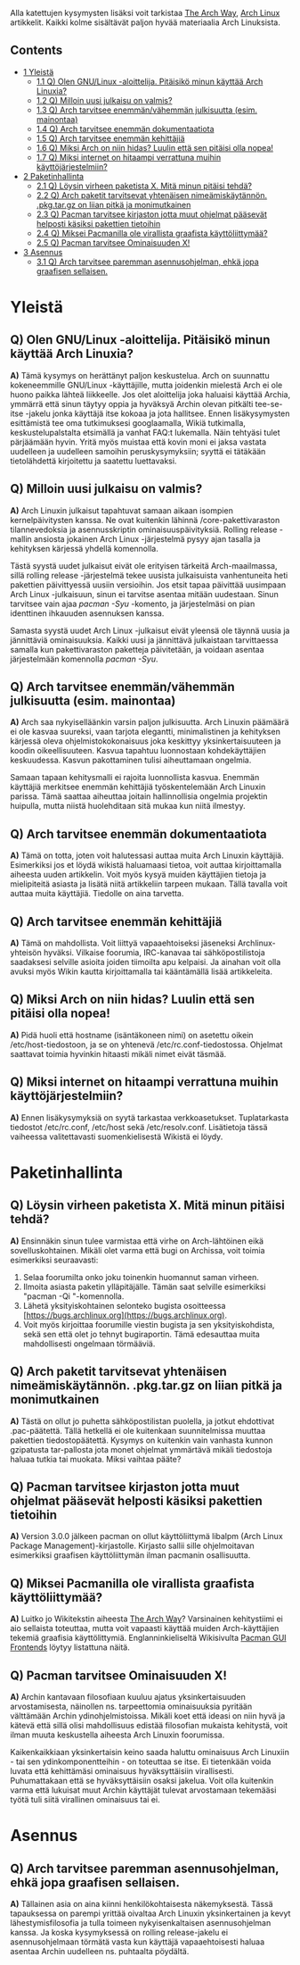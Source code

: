 Alla katettujen kysymysten lisäksi voit tarkistaa [The Arch Way](/index.php/Arch_Linux_(Suomi) "Arch Linux (Suomi)"), [Arch Linux](/index.php/Arch_Linux "Arch Linux") artikkelit. Kaikki kolme sisältävät paljon hyvää materiaalia Arch Linuksista.

## Contents

*   [1 Yleistä](#Yleist.C3.A4)
    *   [1.1 Q) Olen GNU/Linux -aloittelija. Pitäisikö minun käyttää Arch Linuxia?](#Q.29_Olen_GNU.2FLinux_-aloittelija._Pit.C3.A4isik.C3.B6_minun_k.C3.A4ytt.C3.A4.C3.A4_Arch_Linuxia.3F)
    *   [1.2 Q) Milloin uusi julkaisu on valmis?](#Q.29_Milloin_uusi_julkaisu_on_valmis.3F)
    *   [1.3 Q) Arch tarvitsee enemmän/vähemmän julkisuutta (esim. mainontaa)](#Q.29_Arch_tarvitsee_enemm.C3.A4n.2Fv.C3.A4hemm.C3.A4n_julkisuutta_.28esim._mainontaa.29)
    *   [1.4 Q) Arch tarvitsee enemmän dokumentaatiota](#Q.29_Arch_tarvitsee_enemm.C3.A4n_dokumentaatiota)
    *   [1.5 Q) Arch tarvitsee enemmän kehittäjiä](#Q.29_Arch_tarvitsee_enemm.C3.A4n_kehitt.C3.A4ji.C3.A4)
    *   [1.6 Q) Miksi Arch on niin hidas? Luulin että sen pitäisi olla nopea!](#Q.29_Miksi_Arch_on_niin_hidas.3F_Luulin_ett.C3.A4_sen_pit.C3.A4isi_olla_nopea.21)
    *   [1.7 Q) Miksi internet on hitaampi verrattuna muihin käyttöjärjestelmiin?](#Q.29_Miksi_internet_on_hitaampi_verrattuna_muihin_k.C3.A4ytt.C3.B6j.C3.A4rjestelmiin.3F)
*   [2 Paketinhallinta](#Paketinhallinta)
    *   [2.1 Q) Löysin virheen paketista X. Mitä minun pitäisi tehdä?](#Q.29_L.C3.B6ysin_virheen_paketista_X._Mit.C3.A4_minun_pit.C3.A4isi_tehd.C3.A4.3F)
    *   [2.2 Q) Arch paketit tarvitsevat yhtenäisen nimeämiskäytännön. .pkg.tar.gz on liian pitkä ja monimutkainen](#Q.29_Arch_paketit_tarvitsevat_yhten.C3.A4isen_nime.C3.A4misk.C3.A4yt.C3.A4nn.C3.B6n._.pkg.tar.gz_on_liian_pitk.C3.A4_ja_monimutkainen)
    *   [2.3 Q) Pacman tarvitsee kirjaston jotta muut ohjelmat pääsevät helposti käsiksi pakettien tietoihin](#Q.29_Pacman_tarvitsee_kirjaston_jotta_muut_ohjelmat_p.C3.A4.C3.A4sev.C3.A4t_helposti_k.C3.A4siksi_pakettien_tietoihin)
    *   [2.4 Q) Miksei Pacmanilla ole virallista graafista käyttöliittymää?](#Q.29_Miksei_Pacmanilla_ole_virallista_graafista_k.C3.A4ytt.C3.B6liittym.C3.A4.C3.A4.3F)
    *   [2.5 Q) Pacman tarvitsee Ominaisuuden X!](#Q.29_Pacman_tarvitsee_Ominaisuuden_X.21)
*   [3 Asennus](#Asennus)
    *   [3.1 Q) Arch tarvitsee paremman asennusohjelman, ehkä jopa graafisen sellaisen.](#Q.29_Arch_tarvitsee_paremman_asennusohjelman.2C_ehk.C3.A4_jopa_graafisen_sellaisen.)

# Yleistä

## Q) Olen GNU/Linux -aloittelija. Pitäisikö minun käyttää Arch Linuxia?

**A)** Tämä kysymys on herättänyt paljon keskustelua. Arch on suunnattu kokeneemmille GNU/Linux -käyttäjille, mutta joidenkin mielestä Arch ei ole huono paikka lähteä liikkeelle. Jos olet aloittelija joka haluaisi käyttää Archia, ymmärrä että sinun täytyy oppia ja hyväksyä Archin olevan pitkälti tee-se-itse -jakelu jonka käyttäjä itse kokoaa ja jota hallitsee. Ennen lisäkysymysten esittämistä tee oma tutkimuksesi googlaamalla, Wikiä tutkimalla, keskustelupalstalta etsimällä ja vanhat FAQ:t lukemalla. Näin tehtyäsi tulet pärjäämään hyvin. Yritä myös muistaa että kovin moni ei jaksa vastata uudelleen ja uudelleen samoihin peruskysymyksiin; syyttä ei tätäkään tietolähdettä kirjoitettu ja saatettu luettavaksi.

## Q) Milloin uusi julkaisu on valmis?

**A)** Arch Linuxin julkaisut tapahtuvat samaan aikaan isompien kernelpäivitysten kanssa. Ne ovat kuitenkin lähinnä /core-pakettivaraston tilannevedoksia ja asennusskriptin ominaisuuspäivityksiä. Rolling release -mallin ansiosta jokainen Arch Linux -järjestelmä pysyy ajan tasalla ja kehityksen kärjessä yhdellä komennolla.

Tästä syystä uudet julkaisut eivät ole erityisen tärkeitä Arch-maailmassa, sillä rolling release -järjestelmä tekee uusista julkaisuista vanhentuneita heti pakettien päivittyessä uusiin versioihin. Jos etsit tapaa päivittää uusimpaan Arch Linux -julkaisuun, sinun ei tarvitse asentaa mitään uudestaan. Sinun tarvitsee vain ajaa *pacman -Syu* -komento, ja järjestelmäsi on pian identtinen ihkauuden asennuksen kanssa.

Samasta syystä uudet Arch Linux -julkaisut eivät yleensä ole täynnä uusia ja jännittäviä ominaisuuksia. Kaikki uusi ja jännittävä julkaistaan tarvittaessa samalla kun pakettivaraston paketteja päivitetään, ja voidaan asentaa järjestelmään komennolla *pacman -Syu*.

## Q) Arch tarvitsee enemmän/vähemmän julkisuutta (esim. mainontaa)

**A)** Arch saa nykyiselläänkin varsin paljon julkisuutta. Arch Linuxin päämäärä ei ole kasvaa suureksi, vaan tarjota elegantti, minimalistinen ja kehityksen kärjessä oleva ohjelmistokokonaisuus joka keskittyy yksinkertaisuuteen ja koodin oikeellisuuteen. Kasvua tapahtuu luonnostaan kohdekäyttäjien keskuudessa. Kasvun pakottaminen tulisi aiheuttamaan ongelmia.

Samaan tapaan kehitysmalli ei rajoita luonnollista kasvua. Enemmän käyttäjiä merkitsee enemmän kehittäjiä työskentelemään Arch Linuxin parissa. Tämä saattaa aiheuttaa joitain hallinnollisia ongelmia projektin huipulla, mutta niistä huolehditaan sitä mukaa kun niitä ilmestyy.

## Q) Arch tarvitsee enemmän dokumentaatiota

**A)** Tämä on totta, joten voit halutessasi auttaa muita Arch Linuxin käyttäjiä. Esimerkiksi jos et löydä wikistä haluamaasi tietoa, voit auttaa kirjoittamalla aiheesta uuden artikkelin. Voit myös kysyä muiden käyttäjien tietoja ja mielipiteitä asiasta ja lisätä niitä artikkeliin tarpeen mukaan. Tällä tavalla voit auttaa muita käyttäjiä. Tiedolle on aina tarvetta.

## Q) Arch tarvitsee enemmän kehittäjiä

**A)** Tämä on mahdollista. Voit liittyä vapaaehtoiseksi jäseneksi Archlinux-yhteisön hyväksi. Vilkaise foorumia, IRC-kanavaa tai sähköpostilistoja saadaksesi selville asioita joiden tiimoilta apu kelpaisi. Ja ainahan voit olla avuksi myös Wikin kautta kirjoittamalla tai kääntämällä lisää artikkeleita.

## Q) Miksi Arch on niin hidas? Luulin että sen pitäisi olla nopea!

**A)** Pidä huoli että hostname (isäntäkoneen nimi) on asetettu oikein /etc/host-tiedostoon, ja se on yhtenevä /etc/rc.conf-tiedostossa. Ohjelmat saattavat toimia hyvinkin hitaasti mikäli nimet eivät täsmää.

## Q) Miksi internet on hitaampi verrattuna muihin käyttöjärjestelmiin?

**A)** Ennen lisäkysymyksiä on syytä tarkastaa verkkoasetukset. Tuplatarkasta tiedostot /etc/rc.conf, /etc/host sekä /etc/resolv.conf. Lisätietoja tässä vaiheessa valitettavasti suomenkielisestä Wikistä ei löydy.

# Paketinhallinta

## Q) Löysin virheen paketista X. Mitä minun pitäisi tehdä?

**A)** Ensinnäkin sinun tulee varmistaa että virhe on Arch-lähtöinen eikä sovelluskohtainen. Mikäli olet varma että bugi on Archissa, voit toimia esimerkiksi seuraavasti:

1.  Selaa foorumilta onko joku toinenkin huomannut saman virheen.
2.  Ilmoita asiasta paketin ylläpitäjälle. Tämän saat selville esimerkiksi "pacman -Qi <paketin nimi>"-komennolla.
3.  Lähetä yksityiskohtainen selonteko bugista osoitteessa [https://bugs.archlinux.org](https://bugs.archlinux.org).
4.  Voit myös kirjoittaa foorumille viestin bugista ja sen yksityiskohdista, sekä sen että olet jo tehnyt bugiraportin. Tämä edesauttaa muita mahdollisesti ongelmaan törmääviä.

## Q) Arch paketit tarvitsevat yhtenäisen nimeämiskäytännön. .pkg.tar.gz on liian pitkä ja monimutkainen

**A)** Tästä on ollut jo puhetta sähköpostilistan puolella, ja jotkut ehdottivat .pac-päätettä. Tällä hetkellä ei ole kuitenkaan suunnitelmissa muuttaa pakettien tiedostopäätettä. Kysymys on kuitenkin vain vanhasta kunnon gzipatusta tar-pallosta jota monet ohjelmat ymmärtävä mikäli tiedostoja haluaa tutkia tai muokata. Miksi vaihtaa pääte?

## Q) Pacman tarvitsee kirjaston jotta muut ohjelmat pääsevät helposti käsiksi pakettien tietoihin

**A)** Version 3.0.0 jälkeen pacman on ollut käyttöliittymä libalpm (Arch Linux Package Management)-kirjastolle. Kirjasto sallii sille ohjelmoitavan esimerkiksi graafisen käyttöliittymän ilman pacmanin osallisuutta.

## Q) Miksei Pacmanilla ole virallista graafista käyttöliittymää?

**A)** Luitko jo Wikitekstin aiheesta [The Arch Way](/index.php/Arch_Linux_(Suomi) "Arch Linux (Suomi)")? Varsinainen kehitystiimi ei aio sellaista toteuttaa, mutta voit vapaasti käyttää muiden Arch-käyttäjien tekemiä graafisia käyttölittymiä. Englanninkieliseltä Wikisivulta [Pacman GUI Frontends](/index.php/Pacman_GUI_Frontends "Pacman GUI Frontends") löytyy listattuna näitä.

## Q) Pacman tarvitsee Ominaisuuden X!

**A)** Archin kantavaan filosofiaan kuuluu ajatus yksinkertaisuuden arvostamisesta, näinollen ns. tarpeettomia ominaisuuksia pyritään välttämään Archin ydinohjelmistoissa. Mikäli koet että ideasi on niin hyvä ja kätevä että sillä olisi mahdollisuus edistää filosofian mukaista kehitystä, voit ilman muuta keskustella aiheesta Arch Linuxin foorumissa.

Kaikenkaikkiaan yksinkertaisin keino saada haluttu ominaisuus Arch Linuxiin - tai sen ydinkomponentteihin - on toteuttaa se itse. Ei tietenkään voida luvata että kehittämäsi ominaisuus hyväksyttäisiin virallisesti. Puhumattakaan että se hyväksyttäisiin osaksi jakelua. Voit olla kuitenkin varma että lukuisat muut Archin käyttäjät tulevat arvostamaan tekemääsi työtä tuli siitä virallinen ominaisuus tai ei.

# Asennus

## Q) Arch tarvitsee paremman asennusohjelman, ehkä jopa graafisen sellaisen.

**A)** Tällainen asia on aina kiinni henkilökohtaisesta näkemyksestä. Tässä tapauksessa on parempi yrittää oivaltaa Arch Linuxin yksinkertainen ja kevyt lähestymisfilosofia ja tulla toimeen nykyisenkaltaisen asennusohjelman kanssa. Ja koska kysymyksessä on rolling release-jakelu ei asennusohjelmaan törmätä vasta kun käyttäjä vapaaehtoisesti haluaa asentaa Archin uudelleen ns. puhtaalta pöydältä.